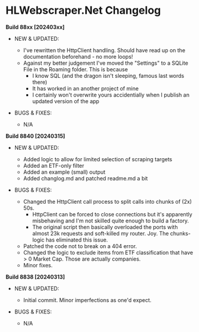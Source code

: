 # HLWebscraper.Net Changelog

**Build 88xx [202403xx]** 
- NEW & UPDATED:
  - I've rewritten the HttpClient handling. Should have read up on the documentation beforehand - no more loops!
  - Against my better judgement I've moved the "Settings" to a SQLite File in the Roaming folder. This is because
	- I know SQL (and the dragon isn't sleeping, famous last words there)
	- It has worked in an another project of mine
	- I certainly won't overwrite yours accidentially when I publish an updated version of the app
  
- BUGS & FIXES:
  - N/A

**Build 8840 [20240315]** 
- NEW & UPDATED:
  - Added logic to allow for limited selection of scraping targets
  - Added an ETF-only filter
  - Added an example (small) output
  - Added changlog.md and patched readme.md a bit

- BUGS & FIXES:
  - Changed the HttpClient call process to split calls into chunks of (2x) 50s. 
	- HttpClient can be forced to close connections but it's apparently misbehaving and I'm not skilled quite enough to build a factory.
	- The original script then basically overloaded the ports with almost 23k requests and soft-killed my router. Joy. The chunks-logic has eliminated this issue.
  - Patched the code not to break on a 404 error.
  - Changed the logic to exclude items from ETF classification that have > 0 Market Cap. Those are actually companies.
  - Minor fixes.

**Build 8838 [20240313]** 
- NEW & UPDATED:
  - Initial commit. Minor imperfections as one'd expect.

- BUGS & FIXES:
  - N/A